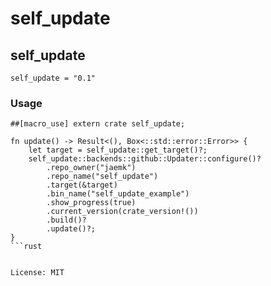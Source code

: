 # self_update

## self_update

```shell
self_update = "0.1"
```

### Usage

```rust,ignore
##[macro_use] extern crate self_update;

fn update() -> Result<(), Box<::std::error::Error>> {
    let target = self_update::get_target()?;
    self_update::backends::github::Updater::configure()?
        .repo_owner("jaemk")
        .repo_name("self_update")
        .target(&target)
        .bin_name("self_update_example")
        .show_progress(true)
        .current_version(crate_version!())
        .build()?
        .update()?;
}
```rust


License: MIT
